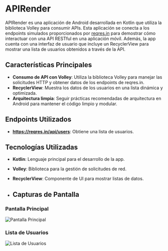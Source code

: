 # APIRender

APIRender es una aplicación de Android desarrollada en Kotlin que utiliza la biblioteca Volley para consumir APIs. Esta aplicación se conecta a los endpoints simulados proporcionados por [reqres.in](https://reqres.in) para demostrar cómo interactuar con una API RESTful en una aplicación móvil. Además, la app cuenta con una interfaz de usuario que incluye un RecyclerView para mostrar una lista de usuarios obtenidos a través de la API.

## Características Principales
- **Consumo de API con Volley**: Utiliza la biblioteca Volley para manejar las solicitudes HTTP y obtener datos de los endpoints de reqres.in.
- **RecyclerView**: Muestra los datos de los usuarios en una lista dinámica y optimizada.
- **Arquitectura limpia**: Seguir prácticas recomendadas de arquitectura en Android para mantener el código limpio y modular.

## Endpoints Utilizados
- **https://reqres.in/api/users**: Obtiene una lista de usuarios.

## Tecnologías Utilizadas
- **Kotlin**: Lenguaje principal para el desarrollo de la app.
- **Volley**: Biblioteca para la gestión de solicitudes de red.
- **RecyclerView**: Componente de UI para mostrar listas de datos.

- ## Capturas de Pantalla
### Pantalla Principal
![Pantalla Principal](https://github.com/jrivas0/API-Render/assets/172377524/9ec4faaa-9974-49e3-a7b3-623605ef849a)

### Lista de Usuarios
![Lista de Usuarios](https://github.com/jrivas0/API-Render/assets/172377524/87e21a70-f001-4e9f-9cf8-1923bb21d389)

